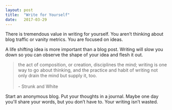 ```yaml
---
layout: post
title:  "Write for Yourself"
date:   2017-03-29
---
```


There is tremendous value in writing for yourself.
You aren’t thinking about blog traffic or vanity metrics. You are focused on ideas.

A life shifting idea is more important than a blog post.
Writing will slow you down so you can observe the shape of your idea and flesh it out.

>the act of composition, or creation, disciplines the mind; writing is one way to go about thinking, and the practice and habit of writing not only drain the mind but supply it, too. <br><br> - Strunk and White


Start an anonymous blog.
Put your thoughts in a journal.
Maybe one day you'll share your words, but you don’t have to.
Your writing isn’t wasted.
